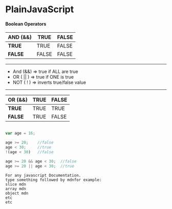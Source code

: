 # PlainJavaScript

#### Boolean Operators

| AND (&&) | **TRUE** | **FALSE** |
| --- | --- | --- |
|**TRUE**| TRUE | FALSE |
| **FALSE** | FALSE | FALSE |

***
- And (&&) => true if ALL are true
- OR ( || ) => true if ONE is true
- NOT ( ! ) => inverts true/false value
***

| OR (&&) | **TRUE** | **FALSE** |
| --- | --- | --- |
|**TRUE**| TRUE | TRUE |
| **FALSE**| TRUE | FALSE |



```javascript

var age = 16;

age >= 20;    //false
age < 30;     //true
!(age < 30)   //false

age >= 20 && age < 30;  //false
age >= 20 || age < 30;  //true
```

```
For any javascript Documentation.
type something followed by mdnfor example:
slice mdn
array mdn
object mdn
etc
etc
```
